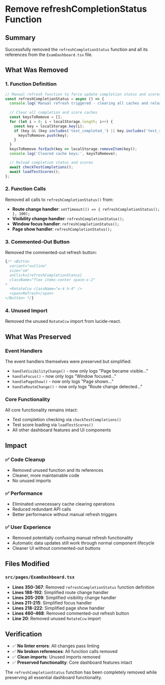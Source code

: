 # Remove refreshCompletionStatus Function

## Summary

Successfully removed the `refreshCompletionStatus` function and all its references from the `ExamDashboard.tsx` file.

## What Was Removed

### 1. Function Definition
```typescript
// Manual refresh function to force update completion status and scores
const refreshCompletionStatus = async () => {
  console.log('Manual refresh triggered - clearing all caches and reloading data');
  
  // Clear all completion and score caches
  const keysToRemove = [];
  for (let i = 0; i < localStorage.length; i++) {
    const key = localStorage.key(i);
    if (key && (key.includes('test_completed_') || key.includes('test_score_'))) {
      keysToRemove.push(key);
    }
  }
  keysToRemove.forEach(key => localStorage.removeItem(key));
  console.log('Cleared cache keys:', keysToRemove);

  // Reload completion status and scores
  await checkTestCompletions();
  await loadTestScores();
};
```

### 2. Function Calls
Removed all calls to `refreshCompletionStatus()` from:

- **Route change handler**: `setTimeout(() => { refreshCompletionStatus(); }, 100);`
- **Visibility change handler**: `refreshCompletionStatus();`
- **Window focus handler**: `refreshCompletionStatus();`
- **Page show handler**: `refreshCompletionStatus();`

### 3. Commented-Out Button
Removed the commented-out refresh button:
```typescript
{/* <Button 
  variant="outline" 
  size="sm" 
  onClick={refreshCompletionStatus}
  className="flex items-center space-x-2"
>
  <RotateCcw className="w-4 h-4" />
  <span>Refresh</span>
</Button> */}
```

### 4. Unused Import
Removed the unused `RotateCcw` import from lucide-react.

## What Was Preserved

### Event Handlers
The event handlers themselves were preserved but simplified:
- `handleVisibilityChange()` - now only logs "Page became visible..."
- `handleFocus()` - now only logs "Window focused..."
- `handlePageShow()` - now only logs "Page shown..."
- `handleRouteChange()` - now only logs "Route change detected..."

### Core Functionality
All core functionality remains intact:
- Test completion checking via `checkTestCompletions()`
- Test score loading via `loadTestScores()`
- All other dashboard features and UI components

## Impact

### ✅ **Code Cleanup**
- Removed unused function and its references
- Cleaner, more maintainable code
- No unused imports

### ✅ **Performance**
- Eliminated unnecessary cache clearing operations
- Reduced redundant API calls
- Better performance without manual refresh triggers

### ✅ **User Experience**
- Removed potentially confusing manual refresh functionality
- Automatic data updates still work through normal component lifecycle
- Cleaner UI without commented-out buttons

## Files Modified

### `src/pages/ExamDashboard.tsx`
- **Lines 350-367**: Removed `refreshCompletionStatus` function definition
- **Lines 188-192**: Simplified route change handler
- **Lines 205-209**: Simplified visibility change handler
- **Lines 211-215**: Simplified focus handler
- **Lines 218-222**: Simplified page show handler
- **Lines 460-468**: Removed commented-out refresh button
- **Line 20**: Removed unused `RotateCcw` import

## Verification

- ✅ **No linter errors**: All changes pass linting
- ✅ **No broken references**: All function calls removed
- ✅ **Clean imports**: Unused imports removed
- ✅ **Preserved functionality**: Core dashboard features intact

The `refreshCompletionStatus` function has been completely removed while preserving all essential dashboard functionality.
